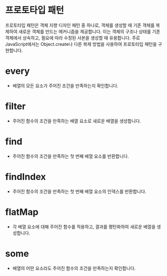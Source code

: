 # 프로토타입 패턴
프로토타입 패턴은 객체 지향 디자인 패턴 중 하나로, 객체를 생성할 때 기존 객체를 복제하여 새로운 객체를 만드는 메커니즘을 제공합니다. 이는 객체의 구조나 상태를 기존 객체에서 상속하고, 필요에 따라 수정된 사본을 생성할 때 유용합니다. 주로 JavaScript에서는 Object.create나 다른 복제 방법을 사용하여 프로토타입 패턴을 구현합니다.

# every
- 배열의 모든 요소가 주어진 조건을 만족하는지 확인합니다.

# filter
- 주어진 함수의 조건을 만족하는 배열 요소로 새로운 배열을 생성합니다.

# find
- 주어진 함수의 조건을 만족하는 첫 번째 배열 요소를 반환합니다.

# findIndex
- 주어진 함수의 조건을 만족하는 첫 번째 배열 요소의 인덱스를 반환합니다.

# flatMap
- 각 배열 요소에 대해 주어진 함수를 적용하고, 결과를 평탄화하여 새로운 배열을 생성합니다.

# some
- 배열의 어떤 요소라도 주어진 함수의 조건을 만족하는지 확인합니다.
